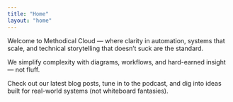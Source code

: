 ```yaml
---
title: "Home"
layout: "home"
---
```


Welcome to Methodical Cloud — where clarity in automation, systems that scale, and technical storytelling that doesn’t suck are the standard.

We simplify complexity with diagrams, workflows, and hard-earned insight — not fluff.

Check out our latest blog posts, tune in to the podcast, and dig into ideas built for real-world systems (not whiteboard fantasies).
